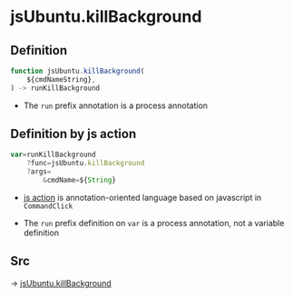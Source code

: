 # jsUbuntu.killBackground

## Definition

```js.js
function jsUbuntu.killBackground(
	${cmdNameString},
) -> runKillBackground
```

- The `run` prefix annotation is a process annotation
## Definition by js action

```js.js
var=runKillBackground
	?func=jsUbuntu.killBackground
	?args=
		&cmdName=${String}
```

- [js action](#) is annotation-oriented language based on javascript in `CommandClick`

- The `run` prefix definition on `var` is a process annotation, not a variable definition

## Src

-> [jsUbuntu.killBackground](https://github.com/puutaro/CommandClick/blob/master/app/src/main/java/com/puutaro/commandclick/fragment_lib/terminal_fragment/js_interface/JsUbuntu.kt#L122)


